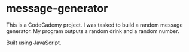 # message-generator

This is a CodeCademy project. I was tasked to build a random message generator.
My program outputs a random drink and a random number.


Built using JavaScript.
